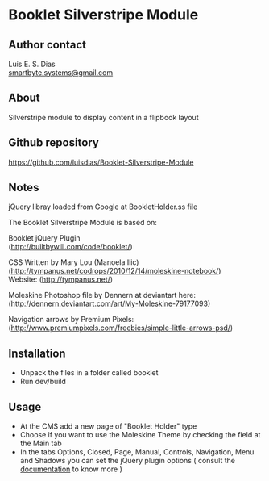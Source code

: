 # Booklet Silverstripe Module  

## Author contact  
Luis E. S. Dias  
smartbyte.systems@gmail.com  

## About  
Silverstripe module to display content in a flipbook layout  

## Github repository  
https://github.com/luisdias/Booklet-Silverstripe-Module

## Notes  
jQuery libray loaded from Google at BookletHolder.ss file  

The Booklet Silverstripe Module is based on:  

Booklet jQuery Plugin  
(http://builtbywill.com/code/booklet/)

CSS Written by Mary Lou (Manoela Ilic)  
(http://tympanus.net/codrops/2010/12/14/moleskine-notebook/)  
Website: (http://tympanus.net/)

Moleskine Photoshop file by Dennern at deviantart here:  
(http://dennern.deviantart.com/art/My-Moleskine-79177093)  

Navigation arrows by Premium Pixels:  
(http://www.premiumpixels.com/freebies/simple-little-arrows-psd/)  

## Installation  
* Unpack the files in a folder called booklet  
* Run dev/build  

## Usage  
* At the CMS add a new page of "Booklet Holder" type  
* Choose if you want to use the Moleskine Theme by checking the field at the Main tab
* In the tabs Options, Closed, Page, Manual, Controls, Navigation, Menu and Shadows 
you can set the jQuery plugin options ( consult the [documentation](http://builtbywill.com/code/booklet/options) 
to know more )